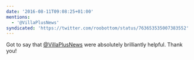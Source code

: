 ```yaml
---
date: '2016-08-11T09:08:25+01:00'
mentions:
  - '@VillaPlusNews'
syndicated: 'https://twitter.com/roobottom/status/763653535007383552'
---
```

Got to say that [@VillaPlusNews](https://twitter.com/@VillaPlusNews) were absolutely brilliantly helpful. Thank you!
